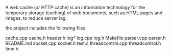 A web cache (or HTTP cache) is an information technology for the temporary storage (caching) of web documents, such as HTML pages and images, to reduce server lag. 
 
 
 the project includes the following files:
 
 cache.cpp  cache.h  header.h  log*  log.cpp  log.h  Makefile  parser.cpp  parser.h  README.md  socket.cpp  socket.h  test.c  threadcontrol.cpp  threadcontrol.h  time.h